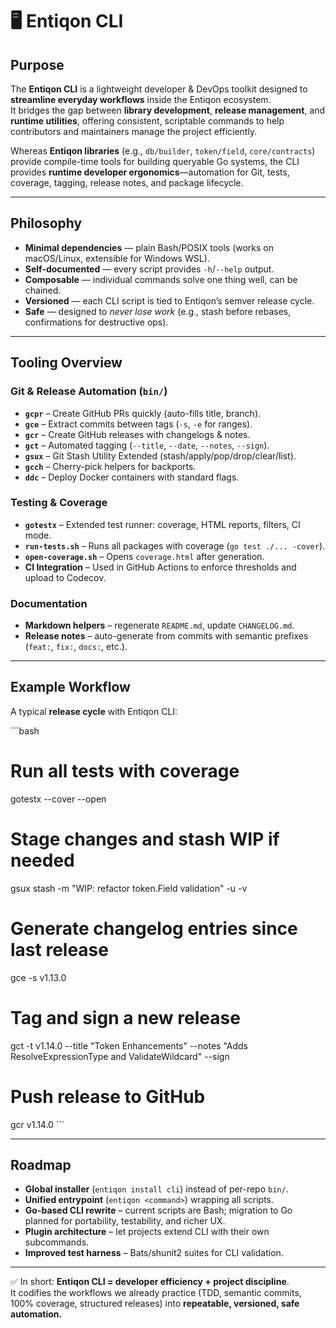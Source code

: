 # 🖥️ Entiqon CLI

## Purpose
The **Entiqon CLI** is a lightweight developer & DevOps toolkit designed to **streamline everyday workflows** inside the Entiqon ecosystem.  
It bridges the gap between **library development**, **release management**, and **runtime utilities**, offering consistent, scriptable commands to help contributors and maintainers manage the project efficiently.

Whereas **Entiqon libraries** (e.g., `db/builder`, `token/field`, `core/contracts`) provide compile-time tools for building queryable Go systems, the CLI provides **runtime developer ergonomics**—automation for Git, tests, coverage, tagging, release notes, and package lifecycle.

---

## Philosophy
- **Minimal dependencies** — plain Bash/POSIX tools (works on macOS/Linux, extensible for Windows WSL).
- **Self-documented** — every script provides `-h`/`--help` output.
- **Composable** — individual commands solve one thing well, can be chained.
- **Versioned** — each CLI script is tied to Entiqon’s semver release cycle.
- **Safe** — designed to *never lose work* (e.g., stash before rebases, confirmations for destructive ops).

---

## Tooling Overview

### Git & Release Automation (`bin/`)
- **`gcpr`** – Create GitHub PRs quickly (auto-fills title, branch).
- **`gce`** – Extract commits between tags (`-s`, `-e` for ranges).
- **`gcr`** – Create GitHub releases with changelogs & notes.
- **`gct`** – Automated tagging (`--title`, `--date`, `--notes`, `--sign`).
- **`gsux`** – Git Stash Utility Extended (stash/apply/pop/drop/clear/list).
- **`gcch`** – Cherry-pick helpers for backports.
- **`ddc`** – Deploy Docker containers with standard flags.

### Testing & Coverage
- **`gotestx`** – Extended test runner: coverage, HTML reports, filters, CI mode.
- **`run-tests.sh`** – Runs all packages with coverage (`go test ./... -cover`).
- **`open-coverage.sh`** – Opens `coverage.html` after generation.
- **CI Integration** – Used in GitHub Actions to enforce thresholds and upload to Codecov.

### Documentation
- **Markdown helpers** – regenerate `README.md`, update `CHANGELOG.md`.
- **Release notes** – auto-generate from commits with semantic prefixes (`feat:`, `fix:`, `docs:`, etc.).

---

## Example Workflow

A typical **release cycle** with Entiqon CLI:

\`\`\`bash
# Run all tests with coverage
gotestx --cover --open

# Stage changes and stash WIP if needed
gsux stash -m "WIP: refactor token.Field validation" -u -v

# Generate changelog entries since last release
gce -s v1.13.0

# Tag and sign a new release
gct -t v1.14.0 --title "Token Enhancements" --notes "Adds ResolveExpressionType and ValidateWildcard" --sign

# Push release to GitHub
gcr v1.14.0
\`\`\`

---

## Roadmap
- **Global installer** (`entiqon install cli`) instead of per-repo `bin/`.
- **Unified entrypoint** (`entiqon <command>`) wrapping all scripts.
- **Go-based CLI rewrite** – current scripts are Bash; migration to Go planned for portability, testability, and richer UX.
- **Plugin architecture** – let projects extend CLI with their own subcommands.
- **Improved test harness** – Bats/shunit2 suites for CLI validation.

---

✅ In short: **Entiqon CLI = developer efficiency + project discipline**.  
It codifies the workflows we already practice (TDD, semantic commits, 100% coverage, structured releases) into **repeatable, versioned, safe automation.**
